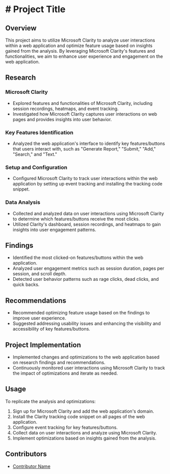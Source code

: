 # # Project Title

## Overview
This project aims to utilize Microsoft Clarity to analyze user interactions within a web application and optimize feature usage based on insights gained from the analysis. By leveraging Microsoft Clarity's features and functionalities, we aim to enhance user experience and engagement on the web application.

## Research
### Microsoft Clarity
- Explored features and functionalities of Microsoft Clarity, including session recordings, heatmaps, and event tracking.
- Investigated how Microsoft Clarity captures user interactions on web pages and provides insights into user behavior.

### Key Features Identification
- Analyzed the web application's interface to identify key features/buttons that users interact with, such as "Generate Report," "Submit," "Add," "Search," and "Text."

### Setup and Configuration
- Configured Microsoft Clarity to track user interactions within the web application by setting up event tracking and installing the tracking code snippet.

### Data Analysis
- Collected and analyzed data on user interactions using Microsoft Clarity to determine which features/buttons receive the most clicks.
- Utilized Clarity's dashboard, session recordings, and heatmaps to gain insights into user engagement patterns.

## Findings
- Identified the most clicked-on features/buttons within the web application.
- Analyzed user engagement metrics such as session duration, pages per session, and scroll depth.
- Detected user behavior patterns such as rage clicks, dead clicks, and quick backs.

## Recommendations
- Recommended optimizing feature usage based on the findings to improve user experience.
- Suggested addressing usability issues and enhancing the visibility and accessibility of key features/buttons.

## Project Implementation
- Implemented changes and optimizations to the web application based on research findings and recommendations.
- Continuously monitored user interactions using Microsoft Clarity to track the impact of optimizations and iterate as needed.

## Usage
To replicate the analysis and optimizations:
1. Sign up for Microsoft Clarity and add the web application's domain.
2. Install the Clarity tracking code snippet on all pages of the web application.
3. Configure event tracking for key features/buttons.
4. Collect data on user interactions and analyze using Microsoft Clarity.
5. Implement optimizations based on insights gained from the analysis.

## Contributors
- [Contributor Name](https://github.com/S-dev-coder)
